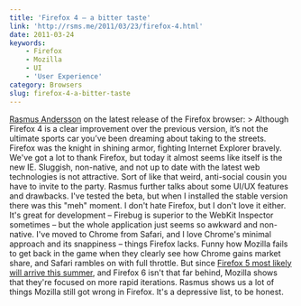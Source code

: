 ```yaml
---
title: 'Firefox 4 – a bitter taste'
link: 'http://rsms.me/2011/03/23/firefox-4.html'
date: 2011-03-24
keywords:
    - Firefox
    - Mozilla
    - UI
    - 'User Experience'
category: Browsers
slug: firefox-4-a-bitter-taste
---
```


[Rasmus Andersson](http://hunch.se) on the latest release of the Firefox browser: > Although Firefox 4 is a clear improvement over the previous version, it’s not the ultimate sports car you’ve been dreaming about taking to the streets.
Firefox was the knight in shining armor, fighting Internet Explorer bravely. We've got a lot to thank Firefox, but today it almost seems like itself is the new IE. Sluggish, non-native, and not up to date with the latest web technologies is not attractive. Sort of like that weird, anti-social cousin you have to invite to the party. Rasmus further talks about some UI/UX features and drawbacks. I've tested the beta, but when I installed the stable version there was this "meh" moment. I don't hate Firefox, but I don't love it either. It's great for development – Firebug is superior to the WebKit Inspector sometimes – but the whole application just seems so awkward and non-native. I've moved to Chrome from Safari, and I love Chrome's minimal approach and its snappiness – things Firefox lacks. Funny how Mozilla fails to get back in the game when they clearly see how Chrome gains market share, and Safari rambles on with full throttle. But since [Firefox 5 most likely will arrive this summer](http://www.conceivablytech.com/5342/products/firefox-5-gets-mid-2011-release-date), and Firefox 6 isn't that far behind, Mozilla shows that they're focused on more rapid iterations. Rasmus shows us a lot of things Mozilla still got wrong in Firefox. It's a depressive list, to be honest.
